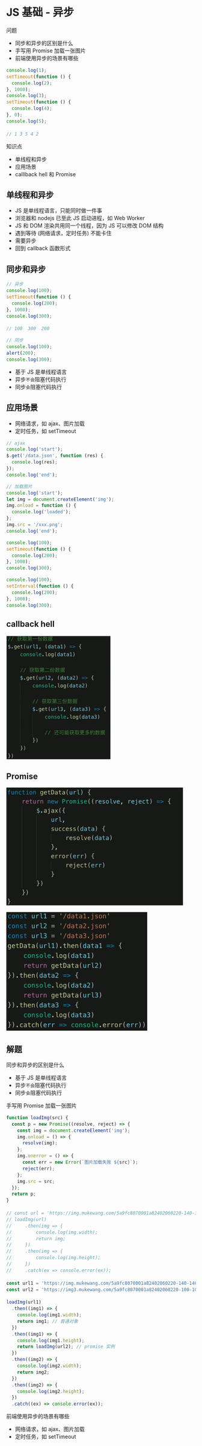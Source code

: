 # JS 基础 - 异步

问题

- 同步和异步的区别是什么
- 手写用 Promise 加载一张图片
- 前端使用异步的场景有哪些

```js
console.log(1);
setTimeout(function () {
  console.log(2);
}, 1000);
console.log(3);
setTimeout(function () {
  console.log(4);
}, 0);
console.log(5);

// 1 3 5 4 2
```

知识点

- 单线程和异步
- 应用场景
- calllback hell 和 Promise

## 单线程和异步

- JS 是单线程语言，只能同时做一件事
- 浏览器和 nodejs 已至此 JS 启动进程，如 Web Worker
- JS 和 DOM 渲染共用同一个线程，因为 JS 可以修改 DOM 结构
- 遇到等待 (网络请求，定时任务) 不能卡住
- 需要异步
- 回到 callback 函数形式

## 同步和异步

```js
// 异步
console.log(100);
setTimeout(function () {
  console.log(200);
}, 1000);
console.log(300);

// 100  300  200
```

```js
// 同步
console.log(100);
alert(200);
console.log(300);
```

- 基于 JS 是单线程语言
- 异步`不会`阻塞代码执行
- 同步`会`阻塞代码执行

## 应用场景

- 网络请求，如 ajax、图片加载
- 定时任务，如 setTimeout

```js
// ajax
console.log('start');
$.get('/data.json', function (res) {
  console.log(res);
});
console.log('end');
```

```js
// 加载图片
console.log('start');
let img = document.createElement('img');
img.onload = function () {
  console.log('loaded');
};
img.src = '/xxx.png';
console.log('end');
```

```js
console.log(100);
setTimeout(function () {
  console.log(200);
}, 1000);
console.log(300);
```

```js
console.log(100);
setInterval(function () {
  console.log(200);
}, 1000);
console.log(300);
```

## callback hell

![callback_223130.png](./img/callback_223130.png)

## Promise

![Promise_224018.png](./img/Promise_224018.png)

![Promise_224145.png](./img/Promise_224145.png)

## 解题

同步和异步的区别是什么

- 基于 JS 是单线程语言
- 异步`不会`阻塞代码执行
- 同步`会`阻塞代码执行

手写用 Promise 加载一张图片

```js
function loadImg(src) {
  const p = new Promise((resolve, reject) => {
    const img = document.createElement('img');
    img.onload = () => {
      resolve(img);
    };
    img.onerror = () => {
      const err = new Error(`图片加载失败 ${src}`);
      reject(err);
    };
    img.src = src;
  });
  return p;
}

// const url = 'https://img.mukewang.com/5a9fc8070001a82402060220-140-140.jpg';
// loadImg(url)
//     .then(img => {
//         console.log(img.width);
//         return img;
//     })
//     .then(img => {
//         console.log(img.height);
//     })
//     .catch(ex => console.error(ex));

const url1 = 'https://img.mukewang.com/5a9fc8070001a82402060220-140-140.jpg';
const url2 = 'https://img3.mukewang.com/5a9fc8070001a82402060220-100-100.jpg';

loadImg(url1)
  .then((img1) => {
    console.log(img1.width);
    return img1; // 普通对象
  })
  .then((img1) => {
    console.log(img1.height);
    return loadImg(url2); // promise 实例
  })
  .then((img2) => {
    console.log(img2.width);
    return img2;
  })
  .then((img2) => {
    console.log(img2.height);
  })
  .catch((ex) => console.error(ex));
```

前端使用异步的场景有哪些

- 网络请求，如 ajax、图片加载
- 定时任务，如 setTimeout
